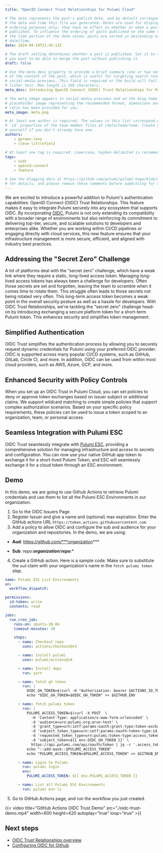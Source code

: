 ```yaml
---
title: "OpenID Connect Trust Relationships for Pulumi Cloud"

# The date represents the post's publish date, and by default corresponds with
# the date and time this file was generated. Dates are used for display and
# ordering purposes only; they have no effect on whether or when a post is
# published. To influence the ordering of posts published on the same date, use
# the time portion of the date value; posts are sorted in descending order by
# date/time.
date: 2024-04-19T21:45:13Z

# The draft setting determines whether a post is published. Set it to true if
# you want to be able to merge the post without publishing it.
draft: false

# Use the meta_desc property to provide a brief summary (one or two sentences)
# of the content of the post, which is useful for targeting search results or
# social-media previews. This field is required or the build will fail the
# linter test. Max length is 160 characters.
meta_desc: Introducing OpenID Connect (OIDC) Trust Relationships for Pulumi Cloud

# The meta_image appears in social-media previews and on the blog home page. A
# placeholder image representing the recommended format, dimensions and aspect
# ratio has been provided for you.
meta_image: meta.png

# At least one author is required. The values in this list correspond with the
# `id` properties of the team member files at /data/team/team. Create a file for
# yourself if you don't already have one.
authors:
    - german-lena
    - cleve-littlefield

# At least one tag is required. Lowercase, hyphen-delimited is recommended.
tags:
    - oidc
    - openid-connect
    - feature

# See the blogging docs at https://github.com/pulumi/pulumi-hugo/blob/master/BLOGGING.md
# for details, and please remove these comments before submitting for review.
---
```


We are excited to introduce a powerful addition to Pulumi's authentication capabilities: OpenID Connect (OIDC) Trust Relationships. This feature makes it easy to integrate Pulumi securely into any ecosystem that supports OIDC. By incorporating [OIDC](/docs/pulumi-cloud/oidc/client/), Pulumi is not only extending its compatibility with a broader range of environments but also reinforcing its commitment to delivering top-tier, secure, and scalable solutions to developers and enterprises alike. Whether you are working within CI/CD pipelines or engaging directly with cloud services, this new feature ensures that your infrastructure management is more secure, efficient, and aligned with industry best practices.

<!--more-->

## Addressing the "Secret Zero" Challenge

A lot of platforms deal with the “secret zero” challenge, which have a weak link where they require a static, long-lived access token. Managing long-lived access tokens has always been a challenge for developers. Often those secrets are set and forgotten, leaving the team to scramble when it comes time to rotate them. This struggle often leads to those secrets not being rotated very often. This long-term access token becomes a weak point in the overall security posture as well as a hassle for developers.  With OIDC Trust Relationships, we're tackling the "secret zero" challenge head-on by introducing exchanging a secure platform token for a short-term Pulumi token. This enhances security and simplifies token management.

## Simplified Authentication

OIDC Trust simplifies the authentication process by allowing you to securely request dynamic credentials for Pulumi using your preferred OIDC provider. OIDC is supported across many popular CI/CD systems, such as GitHub, GitLab, Circle CI, and more. In addition, OIDC can be used from within most cloud providers, such as AWS, Azure, GCP, and more.

## Enhanced Security with Policy Controls

When you set up an OIDC Trust in Pulumi Cloud, you can set policies to deny or approve token exchanges based on issuer subject or additional claims. We support wildcard matching to create simple policies that support complex authorization scenarios. Based on your specific policy requirements, these policies can be used to issue a token scoped to an organization, team, or personal access.

## Seamless Integration with Pulumi ESC

OIDC Trust seamlessly integrate with [Pulumi ESC](/docs/esc/), providing a comprehensive solution for managing infrastructure and access to secrets and configuration. You can now use your native GitHub app token to exchange it for a short-lived Pulumi Token, and ESC will seamlessly exchange it for a cloud token through an ESC environment.

## Demo

In this demo, we are going to use Github Actions to retrieve Pulumi credentials and use them to list all the Pulumi ESC Environments in our organization.

<!-- markdownlint-disable ol-prefix -->
1. Go to the OIDC Issuers Page.
2. Register Issuer and give a name and (optional) max expiration. Enter the GitHub actions URL `https://token.actions.githubusercontent.com`.
3. Add a policy to allow OIDC and configure the sub and audience for your organization and repositories. In the demo, we are using:

<!-- markdownlint-disable no-bare-urls -->
* **Aud**: https://github.com/***organization***

* **Sub**: repo:***organization***/***repo***:*
<!-- markdownlint-enable no-bare-urls -->
4. Create a GitHub action. Here is a sample code. Make sure to substitute the `aud` claim with your organization's name in the `fetch pulumi token` step.

<!-- markdownlint-disable code-block-style -->
```yaml
name: Pulumi ESC List Environments
on:
  workflow_dispatch:

permissions:
  id-token: write
  contents: read

jobs:
  run_cron_job:
    runs-on: ubuntu-20.04
    timeout-minutes: 30

    steps:
      - name: Checkout repo
        uses: actions/checkout@v3

      - name: Install pulumi
        uses: pulumi/actions@v4

      - name: Install deps
        run: yarn

      - name: fetch gh token
        run: |
          OIDC_GH_TOKEN=$(curl -H "Authorization: bearer $ACTIONS_ID_TOKEN_REQUEST_TOKEN" "$ACTIONS_ID_TOKEN_REQUEST_URL"  | jq -r '.value')
          echo "OIDC_GH_TOKEN=$OIDC_GH_TOKEN" >> $GITHUB_ENV

      - name: fetch pulumi token
        run: |
          PULUMI_ACCESS_TOKEN=$(curl -X POST  \
            -H 'Content-Type: application/x-www-form-urlencoded' \
            -d 'audience=urn:pulumi:org:arun-test' \
            -d 'grant_type=urn:ietf:params:oauth:grant-type:token-exchange' \
            -d 'subject_token_type=urn:ietf:params:oauth:token-type:id_token' \
            -d 'requested_token_type=urn:pulumi:token-type:access_token:organization' \
            -d 'subject_token=${{ env.OIDC_GH_TOKEN }}' \
            https://api.pulumi.com/api/oauth/token | jq -r '.access_token')
          echo "::add-mask::$PULUMI_ACCESS_TOKEN"
          echo "PULUMI_ACCESS_TOKEN=$PULUMI_ACCESS_TOKEN" >> $GITHUB_ENV

      - name: Login to Pulumi
        run: pulumi login
        env:
          PULUMI_ACCESS_TOKEN: ${{ env.PULUMI_ACCESS_TOKEN }}

      - name: List all Pulumi ESC Environments
        run: pulumi env ls
```
<!-- markdownlint-enable code-block-style -->
5. Go to GitHub Actions page, and run the workflow you just created.
<!-- markdownlint-enable ol-prefix -->
{{< video title="GitHub Actions OIDC Trust Demo" src="./oidc-trust-demo.mp4" width=600 height=420 autoplay="true" loop="true" >}}

## Next steps

* [OIDC Trust Relationships overview](/docs/pulumi-cloud/oidc/client/)
* [Configuring OIDC for Github](/docs/pulumi-cloud/oidc/client/github/)
